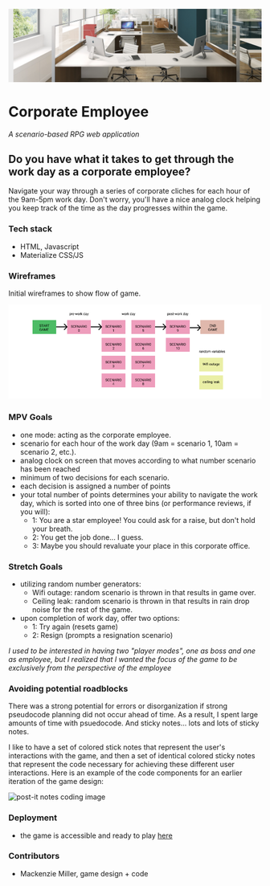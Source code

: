 <p align="center">
  <img alt="header image" src="imgs/office.png" />
</p>

# Corporate Employee

*A scenario-based RPG web application*

## Do you have what it takes to get through the work day as a corporate employee?

Navigate your way through a series of corporate cliches for each hour of the 9am-5pm work day. Don't worry, you'll have a nice analog clock helping you keep track of the time as the day progresses within the game.

### Tech stack

- HTML, Javascript
- Materialize CSS/JS

### Wireframes

Initial wireframes to show flow of game.

<img alt="wireframe image" src="imgs/figma2.png" />

### MPV Goals

- one mode: acting as the corporate employee.
- scenario for each hour of the work day (9am = scenario 1, 10am = scenario 2, etc.). 
- analog clock on screen that moves according to what number scenario has been reached
- minimum of two decisions for each scenario.
- each decision is assigned a number of points
- your total number of points determines your ability to navigate the work day, which is sorted into one of three bins (or performance reviews, if you will): 
    - 1: You are a star employee! You could ask for a raise, but don't hold your breath. 
    - 2: You get the job done... I guess. 
    - 3: Maybe you should revaluate your place in this corporate office.

### Stretch Goals

- utilizing random number generators:
    - Wifi outage: random scenario is thrown in that results in game over.
    - Ceiling leak: random scenario is thrown in that results in rain drop noise for the rest of the game.
- upon completion of work day, offer two options:
    - 1: Try again (resets game)
    - 2: Resign (prompts a resignation scenario)

*I used to be interested in having two "player modes", one as boss and one as employee, but I realized that I wanted the focus of the game to be exclusively from the perspective of the employee*

### Avoiding potential roadblocks

There was a strong potential for errors or disorganization if strong pseudocode planning did not occur ahead of time. As a result, I spent large amounts of time with psuedocode. And sticky notes... lots and lots of sticky notes. 

I like to have a set of colored stick notes that represent the user's interactions with the game, and then a set of identical colored sticky notes that represent the code necessary for achieving these different user interactions. Here is an example of the code components for an earlier iteration of the game design:

<img alt="post-it notes coding image" src="imgs/notes.png" />

### Deployment

- the game is accessible and ready to play [here](https://mackmiller.github.io/corporate-employee/?#!)

### Contributors

- Mackenzie Miller, game design + code